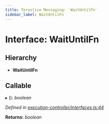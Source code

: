 ```yaml
---
title: Teraslice Messaging: `WaitUntilFn`
sidebar_label: WaitUntilFn
---
```


# Interface: WaitUntilFn

## Hierarchy

* **WaitUntilFn**

## Callable

▸ (): *boolean*

*Defined in [execution-controller/interfaces.ts:44](https://github.com/terascope/teraslice/blob/d2d877b60/packages/teraslice-messaging/src/execution-controller/interfaces.ts#L44)*

**Returns:** *boolean*
